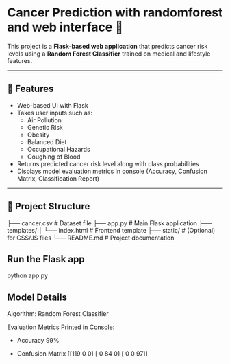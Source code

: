 # Cancer Prediction with randomforest and web interface 🧬  

This project is a **Flask-based web application** that predicts cancer risk levels using a **Random Forest Classifier** trained on medical and lifestyle features.  

---

## 🚀 Features
- Web-based UI with Flask  
- Takes user inputs such as:
  - Air Pollution  
  - Genetic Risk  
  - Obesity  
  - Balanced Diet  
  - Occupational Hazards  
  - Coughing of Blood  
- Returns predicted cancer risk level along with class probabilities  
- Displays model evaluation metrics in console (Accuracy, Confusion Matrix, Classification Report)  

---

## 📂 Project Structure

├── cancer.csv # Dataset file
├── app.py # Main Flask application
├── templates/
│ └── index.html # Frontend template
├── static/ # (Optional) for CSS/JS files
└── README.md # Project documentation

## Run the Flask app
python app.py

## Model Details

Algorithm: Random Forest Classifier

Evaluation Metrics Printed in Console:

- Accuracy 99%

- Confusion Matrix 
 [[119   0   0]
 [  0  84   0]
 [  0   0  97]]



